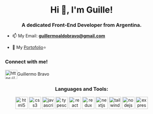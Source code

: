 <h1 align="center">Hi 👋, I'm Guille!</h1>
<h3 align="center">A dedicated Front-End Developer from Argentina.</h3>

- 📫 My Email: <a href="mailto:guillermoaldobravo@gmail.com">**guillermoaldobravo@gmail.com**</a>

- 📁 My [Portofolio](https://portfolio-pied-seven-96.vercel.app)⭐

<h3 align="left">Connect with me!</h3>
<p align="left">
<a href="https://www.linkedin.com/in/guillermo-bravo-294499208/" target="blank"><img align="center" src="https://api.iconify.design/logos:linkedin-icon.svg" alt="https://www.linkedin.com/in/guillermo-bravo-294499208/" height="30" width="40" /></a>Guillermo Bravo
</p>

<h3 align="center">Languages and Tools:</h3>
<p align="center">
  <img src="https://api.iconify.design/vscode-icons:file-type-html.svg" alt="html5" height="40" width="40"/>
  <img src="https://api.iconify.design/vscode-icons:file-type-css.svg" alt="css3" height="40" width="40"/>
  <img src="https://api.iconify.design/logos:javascript.svg" alt="javascript" height="40" width="40"/>
  <img src="https://iconape.com/wp-content/png_logo_vector/typescript.png" alt="typescript" height="40" width="40"/>
  <img src="https://api.iconify.design/logos:react.svg" alt="react" height="40" width="40"/>
  <img src="https://api.iconify.design/logos:redux.svg" alt="redux" height="40" width="40"/>
  <img src="https://seeklogo.com/images/N/next-js-logo-8FCFF51DD2-seeklogo.com.png" alt="nextjs" height="40" width="40"/>
  <img src="https://icons-for-free.com/iconfiles/png/512/vscode+icons+type+tailwind-1324451500323172563.png" alt="tailwind" height="40" width="40"/>
  <img src="https://i.imgur.com/Fn2e0wQ.png" alt="nodejs" height="40" width="40"/>
  <img src="https://api.iconify.design/simple-icons:express.svg" alt="express" height="40" width="40"/>
<p>
